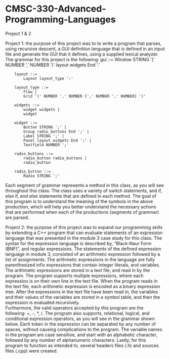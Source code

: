 # CMSC-330-Advanced-Programming-Languages
Project 1 &amp; 2


Project 1: the purpose of this project was to to write a program that parses, 
using recursive descent, a GUI definition language that is defined in an input
file and generate the GUI that it defines, using a supplied lexical analyzer. The 
grammar for this project is the following: 
   gui ::=
	    	Window STRING '(' NUMBER ',' NUMBER ')' layout widgets End '.'
	    	
		layout ::=
	    	Layout layout_type ':'
	    	
		layout_type ::=
	    	Flow |
	    	Grid '(' NUMBER ',' NUMBER [',' NUMBER ',' NUMBER] ')'
	    	
		widgets ::=
	    	widget widgets |
	    	widget
	    	
		widget ::=
		    Button STRING ';' |
		    Group radio_buttons End ';' |
		    Label STRING ';' |
		    Panel layout widgets End ';' |
		    Textfield NUMBER ';'
		    
		radio_buttons ::=
		    radio_button radio_buttons |
		    radio_button
		    
		radio_button ::=
	    	Radio STRING ';'

Each segment of grammar represents a method in this class, as you will see 
throughout this class. The class uses a variety of switch statements, and
if, else if, and else statements that are defined in each method. The goal 
of this program is to understand the meaning of the symbols in the above 
production, which will help you better understand the necessary actions
that are performed when each of the productions (segments of grammar) 
are parsed.


Project 2: the purpose of this project was to expand our programming skills by extending a C++ program that can evaluate 
statements of an expression language that was presented in the module 3 case study for this class. The syntax for the 
expression language is described by, “Black-Naur Form (BNF)”, and regular expressions. The statements of the defined 
expression language in module 3, consisted of an arithmetic expression followed by a list of assignments. The arithmetic 
expressions in the language are fully parenthesized infix expressions that contain integer literals, and variables. The 
arithmetic expressions are stored in a text file, and read in by the program. The program supports multiple expressions, 
where each expression is on their own line in the text file. When the program reads in the text file, each arithmetic 
expression is encoded as a binary expression tree. After the expressions in the text file have been read in, the variables and 
their values of the variables are stored in a symbol table, and then the expression is evaluated recursively.  
Furthermore, the valid operators accepted by this program are the following: +, -, *, /.  The program also supports, 
relational, logical, and conditional expression operators, as you will see in the grammar shown below. Each token in the 
expression can be separated by any number of spaces, without causing complications to the program. The variable names 
in the program are case sensitive, and start with an alphabetic character, followed by any number of alphanumeric 
characters. Lastly, for this program to function as intended to, several headers files (.h) and sources files (.cpp) were 
created.  
